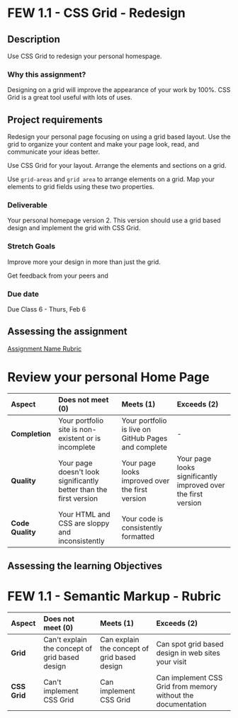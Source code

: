 # FEW 1.1 - CSS Grid - Redesign

## Description 

Use CSS Grid to redesign your personal homespage.  

### Why this assignment?

Designing on a grid will improve the appearance of your work by 100%. CSS Grid is a great tool useful with lots of uses. 

## Project requirements

Redesign your personal page focusing on using a grid based layout. Use the grid to organize your content and make your page look, read, and communicate your ideas better. 

Use CSS Grid for your layout. Arrange the elements and sections on a grid. 

Use `grid-areas` and `grid area` to arrange elements on a grid. Map your elements to grid fields using these two properties.

### Deliverable

Your personal homepage version 2. This version should use a grid based design and implement the grid with CSS Grid. 

### Stretch Goals

Improve more your design in more than just the grid. 

Get feedback from your peers and 

### Due date

Due Class 6 - Thurs, Feb 6

## Assessing the assignment

[Assignment Name Rubric](./assignment-04-rubric.md)

# Review your personal Home Page

| Aspect | Does not meet (0) | Meets (1) | Exceeds (2) |
|:-------|:------------------|:----------|:------------|
| **Completion** | Your portfolio site is non-existent or is incomplete | Your portfolio is live on GitHub Pages and complete | - |
| **Quality** | Your page doesn't look significantly better than the first version | Your page looks improved over the first version | Your page looks significantly improved over the first version | 
| **Code Quality** | Your HTML and CSS are sloppy and inconsistently | Your code is consistently formatted |  |

## Assessing the learning Objectives 

# FEW 1.1 - Semantic Markup - Rubric 

| Aspect | Does not meet (0) | Meets (1) | Exceeds (2) |
|:-------|:------------------|:----------|:------------|
| **Grid** | Can't explain the concept of grid based design | Can explain the concept of grid based design | Can spot grid based design in web sites your visit |
| **CSS Grid** | Can't implement CSS Grid | Can implement CSS Grid | Can implement CSS Grid from memory without the documentation |






